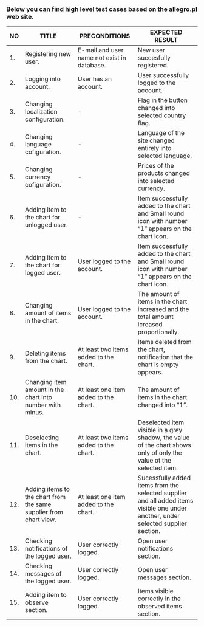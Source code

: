 ### Below you can find high level test cases based on the allegro.pl web site. ###




| NO  | TITLE | PRECONDITIONS  | EXPECTED RESULT |
| ------------- | ------------- | ------------- | ------------- |
| 1.  | Registering new user.  | E-mail and user name not exist in database. | New user succesfully registered. |
| 2.  | Logging into account. | User has an account.  | User successfully logged to the account.  |
| 3.  | Changing localization configuration.  | -  | Flag in the button changed into selected country flag.  |
| 4.  | Changing language cofiguration.  | -  | Language of the site changed entirely into selected language.  |
| 5.  | Changing currency cofiguration.  | -  | Prices of the products changed into selected currency.  |
| 6.  | Adding item to the chart for unlogged user.  | -  | Item successfully added to the chart and Small round icon with number “1” appears on the chart icon. |
| 7.  | Adding item to the chart for logged user.  | User logged to the account.  | Item successfully added to the chart and Small round icon with number “1” appears on the chart icon.  |
| 8.  | Changing amount of items in the chart.  | User logged to the account.  | The amount of items in the chart increased  and the total amount icreased proportionally.  |
| 9.  | Deleting items from the chart.  | At least two items added to the chart.  | Items deleted from the chart, notification that the chart is empty appears.  |
| 10.  | Changing item amount in the chart into number with minus.  | At least one item added to the chart.  | The amount of items in the chart changed into “1”.  |
| 11.  | Deselecting items in the chart.  |  At least two items added to the chart.  | Deselected item visible in a grey shadow, the value of the chart shows only of only the value ot the selected item.   |
| 12.  | Adding items to the chart from the same supplier from chart view.  |  At least one item added to the chart.  | Sucessfully added items from the selected supplier and all added items visible one under another, under selected supplier section.   |
| 13.  | Checking notifications of the logged user.  |  User correctly logged.   | Open user notifications section.   |
| 14.  | Checking messages of the logged user.  |  User correctly logged.   | Open user messages section.   |
| 15.  | Adding item to observe section.  |  User correctly logged.   | Items visible correctly in the observed items section.   |



